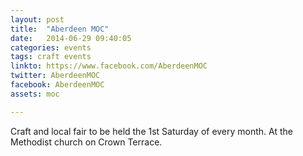 ```yaml
---
layout: post
title:  "Aberdeen MOC"
date:   2014-06-29 09:40:05
categories: events
tags: craft events 
linkto: https://www.facebook.com/AberdeenMOC
twitter: AberdeenMOC 
facebook: AberdeenMOC
assets: moc

---
```


Craft and local fair to be held the 1st Saturday of every month. At the Methodist church on Crown Terrace.